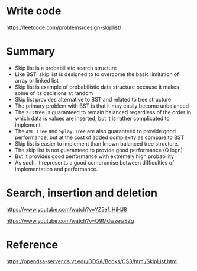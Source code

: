 # Write code
https://leetcode.com/problems/design-skiplist/
# Summary
- Skip list is a probabilistic search structure
- Like BST, skip list is designed to to overcome the basic limitation of array or linked list
- Skip list is example of probabilistic data structure because it makes some of its decisions at random
- Skip list provides alternative to BST and related to tree structure
- The primary problem with BST is that it may easily become unbalanced
- The `2-3` tree is guaranteed to remain balanced regardless of the order in which data is values are inserted, but it is rather complicated to implement. 
- The `AVL Tree` and `Splay Tree` are also guaranteed to provide good performance, but at the cost of added complexity as compare to BST
- Skip list is easier to implement than known balanced tree structure.
- The skip list is not guaranteed to provide good performance (O logn)
- But it provides good performance with extremely high probability 
- As such, it represents a good compromise between difficulties of implementation and performance. 
# Search, insertion and deletion
https://www.youtube.com/watch?v=YZ5ef_HiHJ8

https://www.youtube.com/watch?v=Q9MdwzewSZg  
# Reference 
https://opendsa-server.cs.vt.edu/ODSA/Books/CS3/html/SkipList.html
